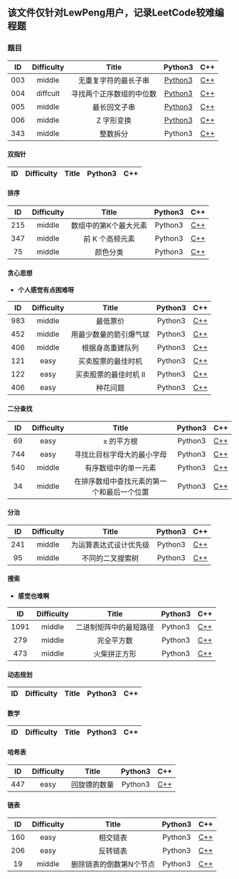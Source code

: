 ## 该文件仅针对LewPeng用户，记录LeetCode较难编程题
### 题目
| ID | Difficulty | Title | Python3 | C++ |
| :-: | :-: | :-: | :-: | :-: |
| 003 | middle | 无重复字符的最长子串 | [Python3](https://github.com/LewPeng97/Future_Work/blob/master/LeetCode/003(Python3).md) | [C++](https://github.com/LewPeng97/Future_Work/blob/master/LeetCode/003(C++).md) |
| 004 | diffcult | 寻找两个正序数组的中位数 | [Python3](https://github.com/LewPeng97/Future_Work/blob/master/LeetCode/004(Python3).md) | [C++](https://github.com/LewPeng97/Future_Work/blob/master/LeetCode/004(C%2B%2B).md) | 
| 005 | middle | 最长回文子串 | [Python3](https://github.com/LewPeng97/Future_Work/blob/master/LeetCode/005(Python3).md) | [C++](https://github.com/LewPeng97/Future_Work/blob/master/LeetCode/005(C%2B%2B).md) |
| 006 | middle | Z 字形变换 | [Python3](https://github.com/LewPeng97/Future_Work/blob/master/LeetCode/006(Python3).md) | [C++](https://github.com/LewPeng97/Future_Work/blob/master/LeetCode/006(C%2B%2B).md) |
| 343 | middle | 整数拆分 | Python3 | [C++](https://github.com/LewPeng97/Future_Work/blob/master/LeetCode/343(C%2B%2B).md)
#### 双指针
| ID | Difficulty | Title | Python3 | C++ |
| :-: | :-: | :-: | :-: | :-: |
#### 排序
| ID | Difficulty | Title | Python3 | C++ |
| :-: | :-: | :-: | :-: | :-: |
| 215 | middle | 数组中的第K个最大元素 | Python3 | [C++](https://github.com/LewPeng97/Future_Work/blob/master/LeetCode/215%E3%80%81%E6%95%B0%E7%BB%84%E4%B8%AD%E7%9A%84%E7%AC%ACK%E4%B8%AA%E6%9C%80%E5%A4%A7%E5%85%83%E7%B4%A0.md)
| 347 | middle | 前 K 个高频元素 | Python3 | [C++](https://github.com/LewPeng97/Future_Work/blob/master/LeetCode/347.%20%E5%89%8D%20K%20%E4%B8%AA%E9%AB%98%E9%A2%91%E5%85%83%E7%B4%A0.md)
| 75 | middle | 颜色分类 | Python3 | [C++](https://github.com/LewPeng97/Future_Work/blob/master/LeetCode/75.%20%E9%A2%9C%E8%89%B2%E5%88%86%E7%B1%BB.md)
#### 贪心思想
* **个人感觉有点困难呀**

| ID | Difficulty | Title | Python3 | C++ |
| :-: | :-: | :-: | :-: | :-: |
| 983 | middle | 最低票价 | Python3 | [C++](https://github.com/LewPeng97/Future_Work/blob/master/LeetCode/75.%20%E9%A2%9C%E8%89%B2%E5%88%86%E7%B1%BB.md)
| 452 | middle | 用最少数量的箭引爆气球 | Python3 | [C++](https://github.com/LewPeng97/Future_Work/blob/master/LeetCode/452.%20%E7%94%A8%E6%9C%80%E5%B0%91%E6%95%B0%E9%87%8F%E7%9A%84%E7%AE%AD%E5%BC%95%E7%88%86%E6%B0%94%E7%90%83.md)
| 406 | middle | 根据身高重建队列 | Python3 | [C++](https://github.com/LewPeng97/Future_Work/blob/master/LeetCode/406.%20%E6%A0%B9%E6%8D%AE%E8%BA%AB%E9%AB%98%E9%87%8D%E5%BB%BA%E9%98%9F%E5%88%97.md)
| 121 | easy | 买卖股票的最佳时机 | Python3 | [C++](https://github.com/LewPeng97/Future_Work/blob/master/LeetCode/121.%20%E4%B9%B0%E5%8D%96%E8%82%A1%E7%A5%A8%E7%9A%84%E6%9C%80%E4%BD%B3%E6%97%B6%E6%9C%BA.md)
| 122 | easy | 买卖股票的最佳时机 II | Python3 | [C++](https://github.com/LewPeng97/Future_Work/blob/master/LeetCode/122.%20%E4%B9%B0%E5%8D%96%E8%82%A1%E7%A5%A8%E7%9A%84%E6%9C%80%E4%BD%B3%E6%97%B6%E6%9C%BA%20II.md)
| 406 | easy | 种花问题 | Python3 | [C++](https://github.com/LewPeng97/Future_Work/blob/master/LeetCode/605.%20%E7%A7%8D%E8%8A%B1%E9%97%AE%E9%A2%98.md)
#### 二分查找
| ID | Difficulty | Title | Python3 | C++ |
| :-: | :-: | :-: | :-: | :-: |
| 69 | easy | x 的平方根 | Python3 | [C++](https://github.com/LewPeng97/Future_Work/blob/master/LeetCode/69.%20x%20%E7%9A%84%E5%B9%B3%E6%96%B9%E6%A0%B9.md)
| 744 | easy | 寻找比目标字母大的最小字母 | Python3 | [C++](https://github.com/LewPeng97/Future_Work/blob/master/LeetCode/744.%20%E5%AF%BB%E6%89%BE%E6%AF%94%E7%9B%AE%E6%A0%87%E5%AD%97%E6%AF%8D%E5%A4%A7%E7%9A%84%E6%9C%80%E5%B0%8F%E5%AD%97%E6%AF%8D.md)
| 540 | middle | 有序数组中的单一元素 | Python3 | [C++](https://github.com/LewPeng97/Future_Work/blob/master/LeetCode/540.%20%E6%9C%89%E5%BA%8F%E6%95%B0%E7%BB%84%E4%B8%AD%E7%9A%84%E5%8D%95%E4%B8%80%E5%85%83%E7%B4%A0.md)
| 34 | middle | 在排序数组中查找元素的第一个和最后一个位置 | Python3 | [C++](https://github.com/LewPeng97/Future_Work/blob/master/LeetCode/34.%20%E5%9C%A8%E6%8E%92%E5%BA%8F%E6%95%B0%E7%BB%84%E4%B8%AD%E6%9F%A5%E6%89%BE%E5%85%83%E7%B4%A0%E7%9A%84%E7%AC%AC%E4%B8%80%E4%B8%AA%E5%92%8C%E6%9C%80%E5%90%8E%E4%B8%80%E4%B8%AA%E4%BD%8D%E7%BD%AE.md)

#### 分治
| ID | Difficulty | Title | Python3 | C++ |
| :-: | :-: | :-: | :-: | :-: |
| 241 | middle | 为运算表达式设计优先级 | Python3 | [C++](https://github.com/LewPeng97/Future_Work/blob/master/LeetCode/241.%20%E4%B8%BA%E8%BF%90%E7%AE%97%E8%A1%A8%E8%BE%BE%E5%BC%8F%E8%AE%BE%E8%AE%A1%E4%BC%98%E5%85%88%E7%BA%A7.md)
| 95 | middle | 不同的二叉搜索树 | Python3 | [C++](https://github.com/LewPeng97/Future_Work/blob/master/LeetCode/95.%20%E4%B8%8D%E5%90%8C%E7%9A%84%E4%BA%8C%E5%8F%89%E6%90%9C%E7%B4%A2%E6%A0%91%20II.md)
#### 搜索
* **感觉也难啊**

| ID | Difficulty | Title | Python3 | C++ |
| :-: | :-: | :-: | :-: | :-: |
| 1091 | middle | 二进制矩阵中的最短路径 | Python3 | [C++](https://github.com/LewPeng97/Future_Work/blob/master/LeetCode/1091.%20%E4%BA%8C%E8%BF%9B%E5%88%B6%E7%9F%A9%E9%98%B5%E4%B8%AD%E7%9A%84%E6%9C%80%E7%9F%AD%E8%B7%AF%E5%BE%84.md)
| 279 | middle | 完全平方数 | Python3 | [C++](https://github.com/LewPeng97/Future_Work/blob/master/LeetCode/279.%20%E5%AE%8C%E5%85%A8%E5%B9%B3%E6%96%B9%E6%95%B0.md)
| 473 | middle | 火柴拼正方形 | Python3 | [C++](https://github.com/LewPeng97/Future_Work/blob/master/LeetCode/473.%20%E7%81%AB%E6%9F%B4%E6%8B%BC%E6%AD%A3%E6%96%B9%E5%BD%A2.md)
#### 动态规划
| ID | Difficulty | Title | Python3 | C++ |
| :-: | :-: | :-: | :-: | :-: |
#### 数学
| ID | Difficulty | Title | Python3 | C++ |
| :-: | :-: | :-: | :-: | :-: |
#### 哈希表
| ID | Difficulty | Title | Python3 | C++ |
| :-: | :-: | :-: | :-: | :-: |
| 447 | easy | 回旋镖的数量 |  Python3 | [C++](https://github.com/LewPeng97/Future_Work/blob/master/LeetCode/447.%20%E5%9B%9E%E6%97%8B%E9%95%96%E7%9A%84%E6%95%B0%E9%87%8F.md)

#### 链表
| ID | Difficulty | Title | Python3 | C++ |
| :-: | :-: | :-: | :-: | :-: |
| 160 | easy | 相交链表 | Python3 | [C++](https://github.com/LewPeng97/Future_Work/blob/master/LeetCode/160.%20%E7%9B%B8%E4%BA%A4%E9%93%BE%E8%A1%A8.md)
| 206 | easy | 反转链表 | Python3 | [C++](https://github.com/LewPeng97/Future_Work/blob/master/LeetCode/206.%20%E5%8F%8D%E8%BD%AC%E9%93%BE%E8%A1%A8.md)
| 19 | middle | 删除链表的倒数第N个节点 | Python3 | [C++](https://github.com/LewPeng97/Future_Work/blob/master/LeetCode/19.%20%E5%88%A0%E9%99%A4%E9%93%BE%E8%A1%A8%E7%9A%84%E5%80%92%E6%95%B0%E7%AC%ACN%E4%B8%AA%E8%8A%82%E7%82%B9.md)
